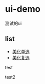 # ui-demo
测试的ui

## list

* [美化单选](ui-radio/index.html)
* [美化复选](ui-checkbox/index.html)

test

test2